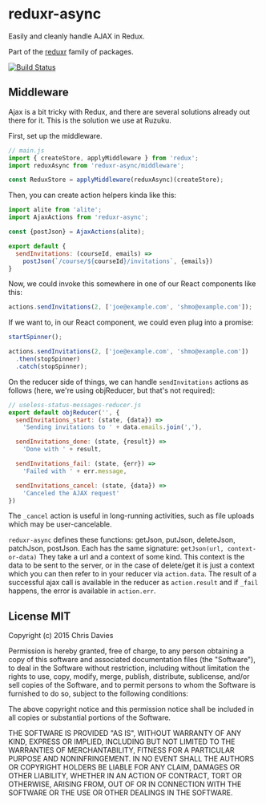 # reduxr-async

Easily and cleanly handle AJAX in Redux.

Part of the [reduxr](https://github.com/chrisdavies/reduxr) family of packages.

[![Build Status](https://travis-ci.org/chrisdavies/reduxr-async.svg?branch=master)](https://travis-ci.org/chrisdavies/reduxr-async)

## Middleware

Ajax is a bit tricky with Redux, and there are several solutions already out
there for it. This is the solution we use at Ruzuku.

First, set up the middleware.

```js
// main.js
import { createStore, applyMiddleware } from 'redux';
import reduxAsync from 'reduxr-async/middleware';

const ReduxStore = applyMiddleware(reduxAsync)(createStore);
```

Then, you can create action helpers kinda like this:

```js
import alite from 'alite';
import AjaxActions from 'reduxr-async';

const {postJson} = AjaxActions(alite);

export default {
  sendInvitations: (courseId, emails) =>
    postJson(`/course/${courseId}/invitations`, {emails})
}

```

Now, we could invoke this somewhere in one of our React components like this:

```js
actions.sendInvitations(2, ['joe@example.com', 'shmo@example.com']);
```

If we want to, in our React component, we could even plug into a promise:

```js
startSpinner();

actions.sendInvitations(2, ['joe@example.com', 'shmo@example.com'])
  .then(stopSpinner)
  .catch(stopSpinner);
```

On the reducer side of things, we can handle `sendInvitations` actions as
follows (here, we're using objReducer, but that's not required):

```js
// useless-status-messages-reducer.js
export default objReducer('', {
  sendInvitations_start: (state, {data}) =>
    'Sending invitations to ' + data.emails.join(','),

  sendInvitations_done: (state, {result}) =>
    'Done with ' + result,

  sendInvitations_fail: (state, {err}) =>
    'Failed with ' + err.message,

  sendInvitations_cancel: (state, {data}) =>
    'Canceled the AJAX request'
})
```

The `_cancel` action is useful in long-running activities, such as file uploads
which may be user-cancelable.

`reduxr-async` defines these functions: getJson, putJson, deleteJson, patchJson, postJson. Each has the same signature: `getJson(url, context-or-data)` They take a url and a context of some kind. This context is the data to be sent to the server, or in the case of delete/get it is just a context which you can then refer to in your reducer via `action.data`. The result of a successful ajax call is available in the reducer as `action.result` and if `_fail` happens, the error is available in `action.err`.

## License MIT

Copyright (c) 2015 Chris Davies

Permission is hereby granted, free of charge, to any person obtaining a copy of this software and associated documentation files (the "Software"), to deal in the Software without restriction, including without limitation the rights to use, copy, modify, merge, publish, distribute, sublicense, and/or sell copies of the Software, and to permit persons to whom the Software is furnished to do so, subject to the following conditions:

The above copyright notice and this permission notice shall be included in all copies or substantial portions of the Software.

THE SOFTWARE IS PROVIDED "AS IS", WITHOUT WARRANTY OF ANY KIND, EXPRESS OR IMPLIED, INCLUDING BUT NOT LIMITED TO THE WARRANTIES OF MERCHANTABILITY, FITNESS FOR A PARTICULAR PURPOSE AND NONINFRINGEMENT. IN NO EVENT SHALL THE AUTHORS OR COPYRIGHT HOLDERS BE LIABLE FOR ANY CLAIM, DAMAGES OR OTHER LIABILITY, WHETHER IN AN ACTION OF CONTRACT, TORT OR OTHERWISE, ARISING FROM, OUT OF OR IN CONNECTION WITH THE SOFTWARE OR THE USE OR OTHER DEALINGS IN THE SOFTWARE.
